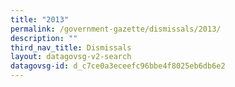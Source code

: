```yaml
---
title: "2013"
permalink: /government-gazette/dismissals/2013/
description: ""
third_nav_title: Dismissals
layout: datagovsg-v2-search
datagovsg-id: d_c7ce0a3eceefc96bbe4f8025eb6db6e2
---
```

